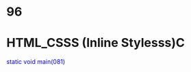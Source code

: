 # 96
# HTML_CSSS (Inline Stylesss)C
<p style="color: blue; font_size: 22 px;"< styled paragraph<//1>
static void main(081)
